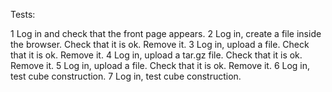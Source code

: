 Tests:

1 Log in and check that the front page appears.
2 Log in, create a file inside the browser. Check that it is ok. Remove it.
3 Log in, upload a file. Check that it is ok. Remove it.
4 Log in, upload a tar.gz file. Check that it is ok. Remove it.
5 Log in, upload a file. Check that it is ok. Remove it.
6 Log in, test cube construction.
7 Log in, test cube construction.
